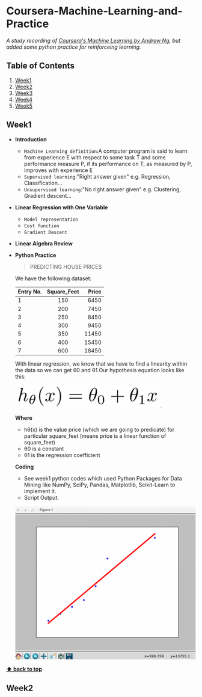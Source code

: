 # Coursera-Machine-Learning-and-Practice

*A study recording of [Coursera's Machine Learning by Andrew Ng](https://www.coursera.org/learn/machine-learning), but added some python practice for 
reinforceing learning.*

## Table of Contents

  1. [Week1](#Week1)
  1. [Week2](#Week2)
  1. [Week3](#Week3)
  1. [Week4](#Week4)
  1. [Week5](#Week5)

## Week1

  <a name="types--primitives"></a><a name="1.1"></a>
  - **Introduction** 
    - `Machine Learning definition`:A computer program is said to learn from experience E with respect to some task T and some performance measure P, if its performance on T, as measured by P, improves with experience E
    - `Supervised learning`:"Right answer given" e.g. Regression, Classification...
    - `Unsupervised learning`:"No right answer given" e.g. Clustering, Gradient descent...
  - **Linear Regression with One Variable**
    - `Model representation`
    - `Cost function`
    - `Gradient Descent`
  - **Linear Algebra Review**
  - **Python Practice**
    > PREDICTING HOUSE PRICES
    
    We have the following dataset:
    
    | Entry No.  | Square_Feet | Price  |
    | -----------|:-----------:| -----: |
    | 1          | 150         | 6450   |
    | 2          | 200         | 7450   |
    | 3          | 250         | 8450   |
    | 4          | 300         | 9450   |
    | 5          | 350         | 11450  |
    | 6          | 400         | 15450  |
    | 7          | 600         | 18450  |

    With linear regression, we know that we have to find a linearity within the data so we can get θ0 and θ1
    Our hypothesis equation looks like this:
    
    ![alt text]( https://github.com/luisxiaomai/Images/blob/master/Machine-Learning/Week1/Hypothesis.png)
    
    **Where**
    - hθ(x) is the value price (which we are going to predicate) for particular square_feet  (means price is a linear function of square_feet)
    - θ0 is a constant
    - θ1 is the regression coefficient

    **Coding**
    - See week1 python codes which used Python Packages for Data Mining like NumPy, SciPy, Pandas, Matplotlib, Scikit-Learn to implement it.
    - Script Output:
    
    ![alt text]( https://github.com/luisxiaomai/Images/blob/master/Machine-Learning/Week1/linear_line.png)
  
  **[⬆ back to top](#table-of-contents)**

## Week2

  
  
